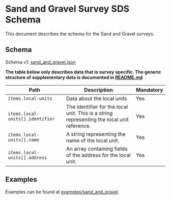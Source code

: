 # Sand and Gravel Survey SDS Schema

This document describes the schema for the Sand and Gravel surveys.

## Schema

Schema v1: [sand_and_gravel.json](/schemas/v1/sand_and_gravel.json)

**The table below only describes data that is survey specific. The generic structure of supplementary data is documented in [README.md](/docs/README.md)**

| Path                             | Description                                                                                | Mandatory |
|----------------------------------|--------------------------------------------------------------------------------------------|-----------|
| `items.local-units`              | Data about the local units                                                                 | Yes       |
| `items.local-units[].identifier` | The identifier for the local unit. This is a string representing the local unit reference. | Yes       |
| `items.local-units[].name`       | A string representing the name of the local unit.                                          | Yes       |
| `items.local-units[].address`    | An array containing fields of the address for the local unit.                              | Yes       |

## Examples

Examples can be found at [examples/sand_and_gravel](/examples/sand_and_gravel).
